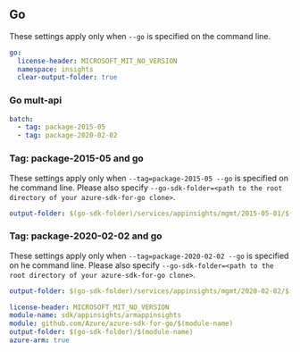 ## Go

These settings apply only when `--go` is specified on the command line.

``` yaml $(go) && !$(track2)
go:
  license-header: MICROSOFT_MIT_NO_VERSION
  namespace: insights
  clear-output-folder: true
```

### Go mult-api

``` yaml $(go) && !$(track2) && $(multiapi)
batch:
  - tag: package-2015-05
  - tag: package-2020-02-02
```

### Tag: package-2015-05 and go

These settings apply only when `--tag=package-2015-05 --go` is specified on he command line.
Please also specify `--go-sdk-folder=<path to the root directory of your azure-sdk-for-go clone>`.

``` yaml $(tag) == 'package-2015-05' && $(go)
output-folder: $(go-sdk-folder)/services/appinsights/mgmt/2015-05-01/$(namespace)
```

### Tag: package-2020-02-02 and go

These settings apply only when `--tag=package-2020-02-02 --go` is specified on he command line.
Please also specify `--go-sdk-folder=<path to the root directory of your azure-sdk-for-go clone>`.

``` yaml $(tag) == 'package-2020-02-02' && $(go)
output-folder: $(go-sdk-folder)/services/appinsights/mgmt/2020-02-02/$(namespace)
```

```yaml $(go) && $(track2)
license-header: MICROSOFT_MIT_NO_VERSION
module-name: sdk/appinsights/armappinsights
module: github.com/Azure/azure-sdk-for-go/$(module-name)
output-folder: $(go-sdk-folder)/$(module-name)
azure-arm: true
```

